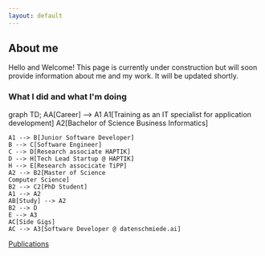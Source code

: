 ```yaml
---
layout: default
---
```


## About me
Hello and Welcome!
This page is currently under construction but will soon provide information about me and my work.
It will be updated shortly.


### What I did and what I'm doing
<div class="mermaid">
  graph TD;
    AA[Career] --> A1
    A1[Training as an IT specialist 
    for application development]
    A2[Bachelor of Science 
    Business Informatics]

    A1 --> B[Junior Software Developer]
    B --> C[Software Engineer]
    C --> D[Research associate HAPTIK]
    D --> H[Tech Lead Startup @ HAPTIK]
    H --> E[Research associcate TiPP]
    A2 --> B2[Master of Science
    Computer Science]
    B2 --> C2[PhD Student]
    A1 --> A2
    AB[Study] --> A2
    B2 --> D
    E --> A3
    AC[Side Gigs]
    AC --> A3[Software Developer @ datenschmiede.ai]           
</div>

[Publications](./publications.html)
